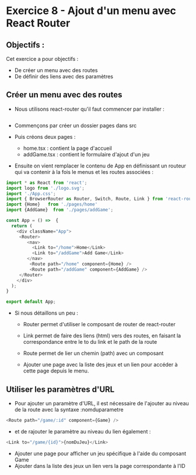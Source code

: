 # Exercice 8 - Ajout d'un menu avec React Router

## Objectifs : 
Cet exercice a pour objectifs : 
* De créer un menu avec des routes
* De définir des liens avec des paramètres 

## Créer un menu avec des routes
* Nous utilisons react-router qu'il faut commencer par installer :
```

```
* Commençons par créer un dossier pages dans src
* Puis créons deux pages : 
    * home.tsx : contient la page d'accueil 
    * addGame.tsx : contient le formulaire d'ajout d'un jeu 

* Ensuite on vient remplacer le contenu de App en définissant un routeur qui va contenir à la fois le menus et les routes associées : 
```typescript
import * as React from 'react';
import logo from './logo.svg';
import './App.css';
import { BrowserRouter as Router, Switch, Route, Link } from 'react-router-dom';
import {Home}   from './pages/home'
import {AddGame}  from './pages/addGame';

const App = () =>  {
  return (
    <div className="App">
     <Router>
        <nav>
          <Link to="/home">Home</Link>
          <Link to="/addGame">Add Game</Link>
        </nav>
         <Route path="/home" component={Home} />
         <Route path="/addGame" component={AddGame} />
     </Router>
    </div>
  );
}

export default App;
```
* Si nous détaillons un peu : 
    * Router permet d'utiliser le composant de router de react-router
    * Link permet de faire des liens (html) vers des routes, en faisant la correspondance entre le to du link et le path de la route
    * Route permet de lier un chemin (path) avec un composant

  * Ajouter une page avec la liste des jeux  et un lien pour accéder à cette page depuis le menu.

## Utiliser les paramètres d'URL

* Pour ajouter un paramètre d'URL, il est nécessaire de l'ajouter au niveau de la route avec la syntaxe :nomduparametre
```typescript
<Route path="/game/:id" component={Game} />
```
* et de rajouter le paramètre au niveau du lien également :
```typescript
<Link to="/game/{id}">{nomDuJeu}</Link>
```
* Ajouter une page pour afficher un jeu spécifique à l'aide du composant Game
* Ajouter dans la liste des jeux un lien vers la page correspondante à l'ID

